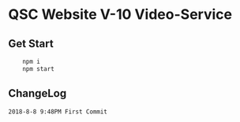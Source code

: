 # QSC Website V-10 Video-Service

## Get Start
``` bash
    npm i
    npm start
```
## ChangeLog
    2018-8-8 9:48PM First Commit